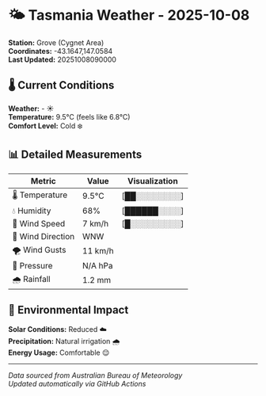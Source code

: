 # 🌤️ Tasmania Weather - 2025-10-08

**Station:** Grove (Cygnet Area)  
**Coordinates:** -43.1647,147.0584  
**Last Updated:** 20251008090000

## 🌡️ Current Conditions

**Weather:** - ☀️  
**Temperature:** 9.5°C (feels like 6.8°C)  
**Comfort Level:** Cold ❄️

## 📊 Detailed Measurements

| Metric | Value | Visualization |
|--------|-------|---------------|
| 🌡️ Temperature | 9.5°C | [██░░░░░░░░] |
| 💧 Humidity | 68% | [██████░░░░] |
| 💨 Wind Speed | 7 km/h | [█░░░░░░░░░] |
| 🧭 Wind Direction | WNW | |
| 🌪️ Wind Gusts | 11 km/h | |
| 🔽 Pressure | N/A hPa | |
| 🌧️ Rainfall | 1.2 mm | |

## 🌱 Environmental Impact

**Solar Conditions:** Reduced ☁️  
**Precipitation:** Natural irrigation 🌧️  
**Energy Usage:** Comfortable 😌

---
*Data sourced from Australian Bureau of Meteorology*  
*Updated automatically via GitHub Actions*
